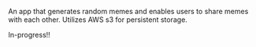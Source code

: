 An app that generates random memes and enables users to share memes with each other. Utilizes AWS s3 for persistent storage. 

In-progress!!
